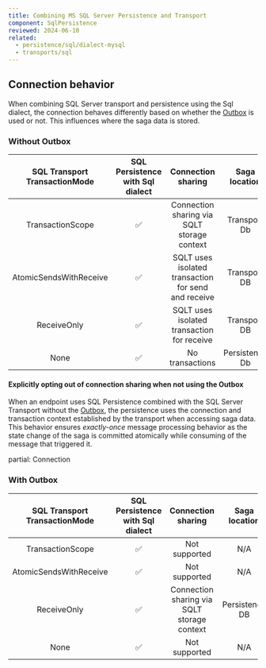 ```yaml
---
title: Combining MS SQL Server Persistence and Transport
component: SqlPersistence
reviewed: 2024-06-10
related:
  - persistence/sql/dialect-mysql
  - transports/sql
---
```


## Connection behavior

When combining SQL Server transport and persistence using the Sql dialect, the connection behaves differently based on whether the [Outbox](/nservicebus/outbox/) is used or not. This influences where the saga data is stored.

### Without Outbox

SQL Transport<br/>TransactionMode | SQL Persistence<br/>with Sql dialect | Connection sharing | Saga location
:-:|:-:|:-:|:-:
TransactionScope |  ✅| Connection sharing via SQLT storage context | Transport Db
AtomicSendsWithReceive |  ✅| SQLT uses isolated transaction for send and receive | Transport DB
ReceiveOnly |  ✅| SQLT uses isolated transaction for receive | Transport DB
None |  ✅| No transactions | Persistence Db

#### Explicitly opting out of connection sharing when not using the Outbox

When an endpoint uses SQL Persistence combined with the SQL Server Transport without the [Outbox](/nservicebus/outbox/), the persistence uses the connection and transaction context established by the transport when accessing saga data. This behavior ensures *exactly-once* message processing behavior as the state change of the saga is committed atomically while consuming of the message that triggered it.

partial: Connection

### With Outbox

SQL Transport<br/>TransactionMode | SQL Persistence<br/>with Sql dialect | Connection sharing | Saga location
:-:|:-:|:-:|:-:
TransactionScope |  ✅|  Not supported | N/A
AtomicSendsWithReceive |  ✅| Not supported | N/A
ReceiveOnly |  ✅| Connection sharing via SQLT storage context | Persistence DB
None |  ✅| Not supported | N/A

